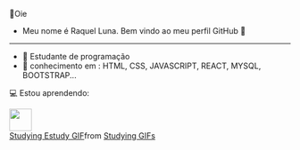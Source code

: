 👋Oie 
- Meu nome é Raquel Luna. Bem vindo ao meu perfil GitHub 🤭

-------------------------------------------------------------

- 📝 Estudante de programação
- 💪 conhecimento em : HTML, CSS, JAVASCRIPT, REACT, MYSQL, BOOTSTRAP... 

💻 Estou aprendendo: 

<img src="https://cdn.jsdelivr.net/gh/devicons/devicon@latest/icons/java/java-original-wordmark.svg" width="40" height="40" />
<div class="tenor-gif-embed" data-postid="18263869" data-share-method="host" data-aspect-ratio="1.09966" data-width="100%"><a href="https://tenor.com/view/studying-estudy-ler-nerd-gif-18263869">Studying Estudy GIF</a>from <a href="https://tenor.com/search/studying-gifs">Studying GIFs</a></div> <script type="text/javascript" async src="https://tenor.com/embed.js">
         

